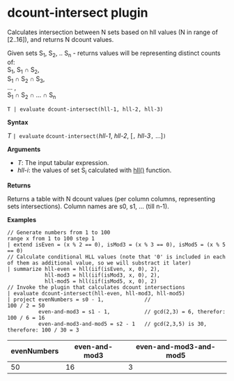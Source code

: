 # dcount-intersect plugin

Calculates intersection between N sets based on hll values (N in range of [2..16]), and returns N dcount values.

Given sets S<sub>1</sub>, S<sub>2</sub>, .. S<sub>n</sub> - returns values will be representing distinct counts of:  
S<sub>1</sub>, S<sub>1</sub> ∩ S<sub>2</sub>,  
S<sub>1</sub> ∩ S<sub>2</sub> ∩ S<sub>3</sub>,  
... ,  
S<sub>1</sub> ∩ S<sub>2</sub> ∩ ... ∩ S<sub>n</sub>

    T | evaluate dcount-intersect(hll-1, hll-2, hll-3)

**Syntax**

*T* `| evaluate` `dcount-intersect(`*hll-1*, *hll-2*, [`,` *hll-3*`,` ...]`)`

**Arguments**

* *T*: The input tabular expression.
* *hll-i*: the values of set S<sub>i</sub> calculated with [hll()](./hll-aggfunction.md) function.

**Returns**

Returns a table with N dcount values (per column columns, representing sets intersections).
Column names are s0, s1, ... (till n-1).

**Examples**

<!-- csl: https://help.kusto.windows.net/Samples -->
```
// Generate numbers from 1 to 100
range x from 1 to 100 step 1
| extend isEven = (x % 2 == 0), isMod3 = (x % 3 == 0), isMod5 = (x % 5 == 0)
// Calculate conditional HLL values (note that '0' is included in each of them as additional value, so we will substract it later)
| summarize hll-even = hll(iif(isEven, x, 0), 2),
            hll-mod3 = hll(iif(isMod3, x, 0), 2),
            hll-mod5 = hll(iif(isMod5, x, 0), 2) 
// Invoke the plugin that calculates dcount intersections         
| evaluate dcount-intersect(hll-even, hll-mod3, hll-mod5)
| project evenNumbers = s0 - 1,             //                             100 / 2 = 50
          even-and-mod3 = s1 - 1,           // gcd(2,3) = 6, therefor:     100 / 6 = 16
          even-and-mod3-and-mod5 = s2 - 1   // gcd(2,3,5) is 30, therefore: 100 / 30 = 3 
```

|evenNumbers|even-and-mod3|even-and-mod3-and-mod5|
|---|---|---|
|50|16|3|
